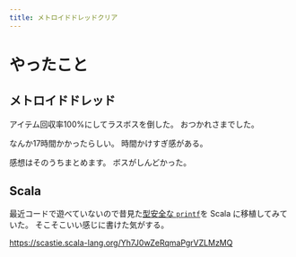 ```yaml
---
title: メトロイドドレッドクリア
---
```


# やったこと

## メトロイドドレッド

アイテム回収率100%にしてラスボスを倒した。
おつかれさまでした。

なんか17時間かかったらしい。
時間かけすぎ感がある。

感想はそのうちまとめます。
ボスがしんどかった。

## Scala

最近コードで遊べていないので昔見た[型安全な `printf`](https://okmij.org/ftp/typed-formatting/index.html)を Scala に移植してみていた。
そこそこいい感じに書けた気がする。

<https://scastie.scala-lang.org/Yh7J0wZeRqmaPgrVZLMzMQ>
